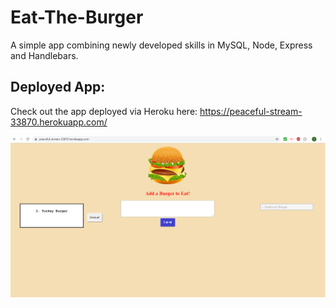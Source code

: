 # Eat-The-Burger
A simple app combining newly developed skills in MySQL, Node, Express and Handlebars.


## Deployed App:


Check out the app deployed via Heroku here: https://peaceful-stream-33870.herokuapp.com/


![Screenshot of the running app](./public/assets/img/screenshot.png)
